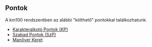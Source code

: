 ## Pontok

A km100 rendszerében az alábbi "költhető" pontokkal találkozhatunk.

- [Karakteralkotó Pontok (KP)](017_01_kp.md)
- [Szabad Pontok (SzP)](017_02_szp.md)
- [Manőver Keret](017_03_manover_keret.md)
